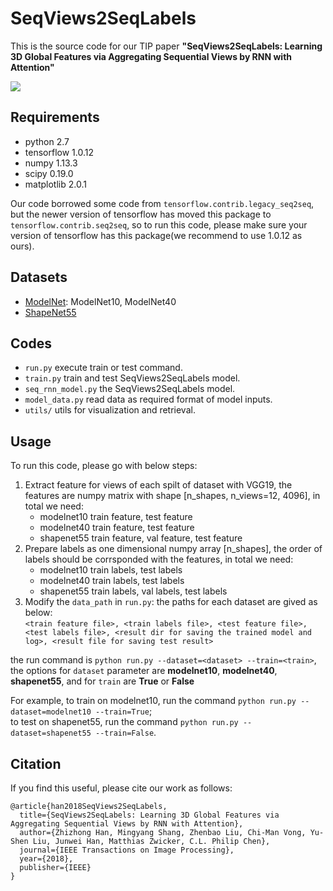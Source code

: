 # SeqViews2SeqLabels
This is the source code for our TIP paper **"SeqViews2SeqLabels: Learning 3D Global Features via Aggregating Sequential Views by RNN with Attention"**

![](http://cgcad.thss.tsinghua.edu.cn/liuyushen/main/small/SeqViews2SeqLabels.png)

## Requirements
+ python 2.7
+ tensorflow 1.0.12
+ numpy 1.13.3
+ scipy 0.19.0
+ matplotlib 2.0.1

Our code borrowed some code from `tensorflow.contrib.legacy_seq2seq`, but the newer version of tensorflow has moved this package to `tensorflow.contrib.seq2seq`, so to run this code, please make sure 
your version of tensorflow has this package(we recommend to use 1.0.12 as ours).

## Datasets
+ [ModelNet](http://modelnet.cs.princeton.edu/): ModelNet10, ModelNet40
+ [ShapeNet55](https://www.shapenet.org/)


## Codes
+ `run.py` execute train or test command.
+ `train.py` train and test SeqViews2SeqLabels model.
+ `seq_rnn_model.py` the SeqViews2SeqLabels model.
+ `model_data.py` read data as required format of model inputs.
+ `utils/` utils for visualization and retrieval.

## Usage
To run this code, please go with below steps:
1. Extract feature for views of each spilt of dataset with VGG19, the features are numpy matrix with shape  [n_shapes, n_views=12, 4096], in total we need:
	+ modelnet10 train feature, test feature
	+ modelnet40 train feature, test feature
	+ shapenet55 train feature, val feature, test feature 
2. Prepare labels as one dimensional numpy array [n_shapes], the order of labels should be corrsponded with the features, in total we need:
	+ modelnet10 train labels, test labels
	+ modelnet40 train labels, test labels
	+ shapenet55 train labels, val labels, test labels
3. Modify the `data_path` in `run.py`:
	the paths for each dataset are gived as below:<br />
	`<train feature file>, <train labels file>, <test feature file>, <test labels file>, <result dir for saving the trained model and log>, <result file for saving test result>`

the run command is `python run.py --dataset=<dataset> --train=<train>`, 
	the options for `dataset` parameter are **modelnet10**, **modelnet40**, **shapenet55**,
	and for `train` are **True** or **False**

For example, to train on modelnet10, run the command `python run.py --dataset=modelnet10 --train=True`;<br/>
to test on shapenet55, run the command `python run.py --dataset=shapenet55 --train=False`.

## Citation
If you find this useful, please cite our work as follows:
```
@article{han2018SeqViews2SeqLabels,
  title={SeqViews2SeqLabels: Learning 3D Global Features via Aggregating Sequential Views by RNN with Attention},
  author={Zhizhong Han, Mingyang Shang, Zhenbao Liu, Chi-Man Vong, Yu-Shen Liu, Junwei Han, Matthias Zwicker, C.L. Philip Chen},
  journal={IEEE Transactions on Image Processing},
  year={2018},
  publisher={IEEE}
}
```

